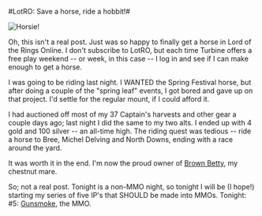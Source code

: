 #LotRO: Save a horse, ride a hobbit!#

![](http://westkarana.com/wp-content/uploads/2010/05/lotroclient-2010-05-03-20-09-49-51.jpg "Horsie!")

Oh, this isn't a real post. Just was so happy to finally get a horse in Lord of the Rings Online. I don't subscribe to LotRO, but each time Turbine offers a free play weekend -- or week, in this case -- I log in and see if I can make enough to get a horse.

I was going to be riding last night. I WANTED the Spring Festival horse, but after doing a couple of the "spring leaf" events, I got bored and gave up on that project. I'd settle for the regular mount, if I could afford it.

I had auctioned off most of my 37 Captain's harvests and other gear a couple days ago; last night I did the same to my two alts. I ended up with 4 gold and 100 silver -- an all-time high. The riding quest was tedious -- ride a horse to Bree, Michel Delving and North Downs, ending with a race around the yard.

It was worth it in the end. I'm now the proud owner of [Brown Betty](http://watching-tv.ew.com/2010/04/30/fringe-season-2-episode-20/), my chestnut mare.

So; not a real post. Tonight is a non-MMO night, so tonight I will be (I hope!) starting my series of five IP's that SHOULD be made into MMOs. Tonight: #5: [Gunsmoke](http://en.wikipedia.org/wiki/Gunsmoke), the MMO.

